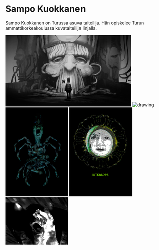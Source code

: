 # Sampo Kuokkanen
Sampo Kuokkanen on Turussa asuva taiteilija. Hän opiskelee Turun ammattikorkeakoulussa kuvataiteilija linjalla.

<img src="POLIS.jpg" alt="drawing" width="400"/>  <img src="EXPERIMENT3.jpg" alt="drawing" width="400"/>
<img src="EXPERIMENT4.jpg" alt="drawing" width="200"/>  <img src="cover.jpg" alt="drawing" width="200"/>
<img src="experiment.jpg" alt="drawing" width="200"/>

